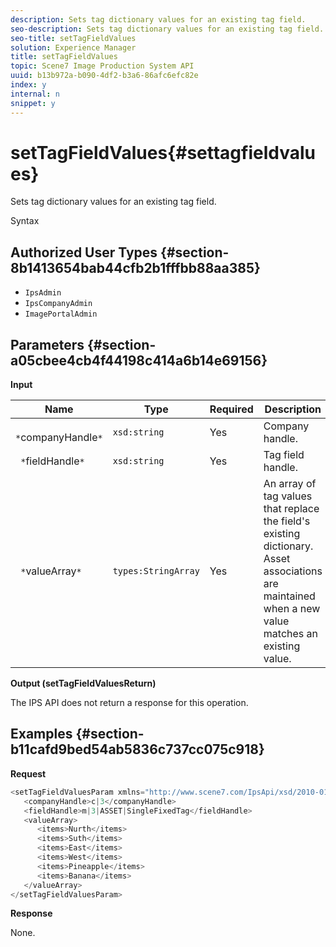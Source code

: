 ```yaml
---
description: Sets tag dictionary values for an existing tag field.
seo-description: Sets tag dictionary values for an existing tag field.
seo-title: setTagFieldValues
solution: Experience Manager
title: setTagFieldValues
topic: Scene7 Image Production System API
uuid: b13b972a-b090-4df2-b3a6-86afc6efc82e
index: y
internal: n
snippet: y
---
```


# setTagFieldValues{#settagfieldvalues}

Sets tag dictionary values for an existing tag field.

 Syntax 

## Authorized User Types {#section-8b1413654bab44cfb2b1fffbb88aa385}

* `IpsAdmin` 
* `IpsCompanyAdmin` 
* `ImagePortalAdmin`

## Parameters {#section-a05cbee4cb4f44198c414a6b14e69156}

**Input** 

|  Name  | Type  | Required  | Description  |
|---|---|---|---|
|  ` *`companyHandle`*`  | `xsd:string`  | Yes  | Company handle.  |
|  ` *`fieldHandle`*`  | `xsd:string`  | Yes  | Tag field handle.  |
|  ` *`valueArray`*`  | `types:StringArray`  | Yes  | An array of tag values that replace the field's existing dictionary. Asset associations are maintained when a new value matches an existing value.  |

**Output (setTagFieldValuesReturn)**

The IPS API does not return a response for this operation.

## Examples {#section-b11cafd9bed54ab5836c737cc075c918}

**Request** 

```java
<setTagFieldValuesParam xmlns="http://www.scene7.com/IpsApi/xsd/2010-01-31">
   <companyHandle>c|3</companyHandle>
   <fieldHandle>m|3|ASSET|SingleFixedTag</fieldHandle>
   <valueArray>
      <items>Nurth</items>
      <items>Suth</items>
      <items>East</items>
      <items>West</items>
      <items>Pineapple</items>
      <items>Banana</items>
   </valueArray>
</setTagFieldValuesParam>
```

**Response**

None. 
